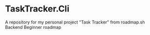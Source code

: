 # TaskTracker.Cli
A repository for my personal project "Task Tracker" from roadmap.sh Backend Beginner roadmap
